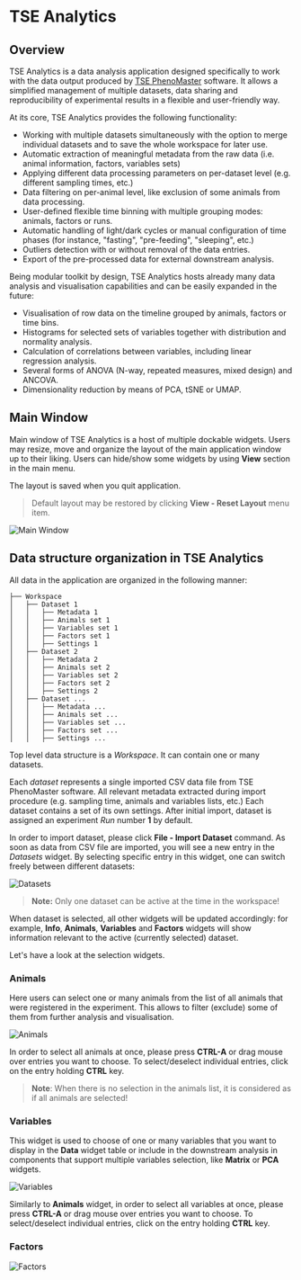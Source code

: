 # TSE Analytics

## Overview

TSE Analytics is a data analysis application designed specifically to work with the data output produced by
[TSE PhenoMaster](https://www.tse-systems.com/service/phenotype/) software. It allows a simplified management of
multiple datasets, data sharing and reproducibility of experimental results in a flexible and user-friendly way.

At its core, TSE Analytics provides the following functionality:

- Working with multiple datasets simultaneously with the option to merge individual datasets
and to save the whole workspace for later use.
- Automatic extraction of meaningful metadata from the raw data (i.e. animal information, factors, variables sets)
- Applying different data processing parameters on per-dataset level (e.g. different sampling times, etc.)
- Data filtering on per-animal level, like exclusion of some animals from data processing.
- User-defined flexible time binning with multiple grouping modes: animals, factors or runs.
- Automatic handling of light/dark cycles or manual configuration of time phases
(for instance, "fasting", "pre-feeding", "sleeping", etc.)
- Outliers detection with or without removal of the data entries.
- Export of the pre-processed data for external downstream analysis.

Being modular toolkit by design, TSE Analytics hosts already many data analysis and visualisation capabilities and
can be easily expanded in the future:

- Visualisation of row data on the timeline grouped by animals, factors or time bins.
- Histograms for selected sets of variables together with distribution and normality analysis.
- Calculation of correlations between variables, including linear regression analysis.
- Several forms of ANOVA (N-way, repeated measures, mixed design) and ANCOVA.
- Dimensionality reduction by means of PCA, tSNE or UMAP.

## Main Window

Main window of TSE Analytics is a host of multiple dockable widgets. Users may resize, move and organize the layout
of the main application window up to their liking. Users can hide/show some widgets by using **View** section
in the main menu.

The layout is saved when you quit application.

> Default layout may be restored by clicking **View - Reset Layout** menu item.

![Main Window](../docs/main.png)


## Data structure organization in TSE Analytics

All data in the application are organized in the following manner:

```
├── Workspace
│   ├── Dataset 1
│   │   ├── Metadata 1
│   │   ├── Animals set 1
│   │   ├── Variables set 1
│   │   ├── Factors set 1
│   │   ├── Settings 1
│   ├── Dataset 2
│   │   ├── Metadata 2
│   │   ├── Animals set 2
│   │   ├── Variables set 2
│   │   ├── Factors set 2
│   │   ├── Settings 2
│   ├── Dataset ...
│   │   ├── Metadata ...
│   │   ├── Animals set ...
│   │   ├── Variables set ...
│   │   ├── Factors set ...
│   │   ├── Settings ...
```

Top level data structure is a *Workspace*. It can contain one or many datasets.

Each *dataset* represents a single imported CSV data file from TSE PhenoMaster software. All relevant metadata
extracted during import procedure (e.g. sampling time, animals and variables lists, etc.) Each dataset contains a set of
its own settings. After initial import, dataset is assigned an experiment *Run* number **1** by default.

In order to import dataset, please click **File - Import Dataset** command. As soon as data from CSV file are imported,
you will see a new entry in the *Datasets* widget. By selecting specific entry in this widget, one can switch freely
between different datasets:

![Datasets](../docs/datasets.png)

> **Note:** Only one dataset can be active at the time in the workspace!

When dataset is selected, all other widgets will be updated accordingly: for example, **Info**, **Animals**,
**Variables** and **Factors** widgets will show information relevant to the active (currently selected) dataset.

Let's have a look at the selection widgets.

### Animals

Here users can select one or many animals from the list of all animals that were registered in the experiment. This
allows to filter (exclude) some of them from further analysis and visualisation.

![Animals](../docs/animals.png)

In order to select all animals at once, please press **CTRL-A** or drag mouse over entries you want to choose.
To select/deselect individual entries, click on the entry holding **CTRL** key.

> **Note**: When there is no selection in the animals list, it is considered as if all animals are selected!

### Variables

This widget is used to choose of one or many variables that you want to display in the **Data** widget table or
include in the downstream analysis in components that support multiple variables selection, like **Matrix** or **PCA**
widgets.

![Variables](../docs/variables.png)

Similarly to **Animals** widget, in order to select all variables at once, please press **CTRL-A** or drag mouse over
entries you want to choose. To select/deselect individual entries, click on the entry holding **CTRL** key.

### Factors

![Factors](../docs/factors.png)
